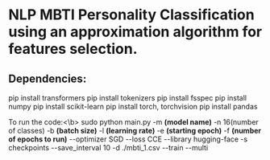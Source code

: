 # NLP MBTI Personality Classification using an approximation algorithm for features selection.

## Dependencies:

pip install transformers
pip install tokenizers
pip install fsspec
pip install numpy
pip install scikit-learn
pip install torch, torchvision
pip install pandas

To run the code:<\b>
sudo python main.py -m **(model name)** -n 16(number of classes) -b **(batch size)** -l **(learning rate)** -e **(starting epoch)** -f **(number of epochs to run)** --optimizer SGD  --loss CCE --library hugging-face -s checkpoints --save_interval 10 -d ./mbti_1.csv --train --multi

